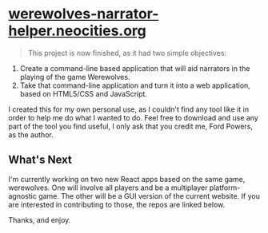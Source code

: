 # [werewolves-narrator-helper.neocities.org](https://werewolves-narrator-helper.neocities.org/)
> This project is now finished, as it had two simple objectives:
1. Create a command-line based application that will aid narrators in the playing of the game Werewolves.
2. Take that command-line application and turn it into a web application, based on HTML5/CSS and JavaScript.

I created this for my own personal use, as I couldn't find any tool like it in order to help me do what I wanted to do.
Feel free to download and use any part of the tool you find useful, I only ask that you credit me, Ford Powers, as the author.

## What's Next
I'm currently working on two new React apps based on the same game, werewolves.
One will involve all players and be a multiplayer platform-agnostic game.
The other will be a GUI version of the current website.
If you are interested in contributing to those, the repos are linked below.

Thanks, and enjoy.
